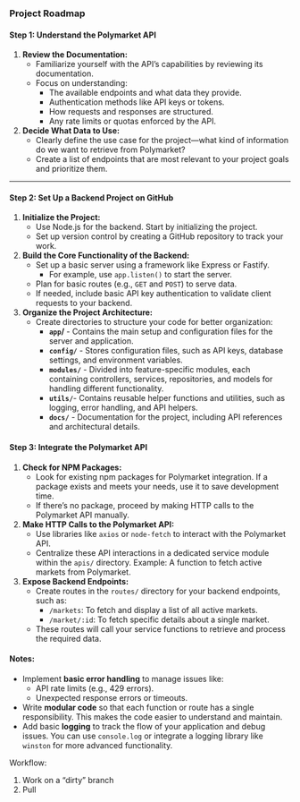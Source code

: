 ### **Project Roadmap**

#### **Step 1: Understand the Polymarket API**

1. **Review the Documentation:**  
   * Familiarize yourself with the API’s capabilities by reviewing its documentation.  
   * Focus on understanding:  
     * The available endpoints and what data they provide.  
     * Authentication methods like API keys or tokens.  
     * How requests and responses are structured.  
     * Any rate limits or quotas enforced by the API.  
2. **Decide What Data to Use:**  
   * Clearly define the use case for the project—what kind of information do we want to retrieve from Polymarket?  
   * Create a list of endpoints that are most relevant to your project goals and prioritize them.

---

#### **Step 2: Set Up a Backend Project on GitHub**

1. **Initialize the Project:**  
   * Use Node.js for the backend. Start by initializing the project.  
   * Set up version control by creating a GitHub repository to track your work.  
2. **Build the Core Functionality of the Backend:**  
   * Set up a basic server using a framework like Express or Fastify.  
     * For example, use `app.listen()` to start the server.  
   * Plan for basic routes (e.g., `GET` and `POST`) to serve data.  
   * If needed, include basic API key authentication to validate client requests to your backend.  
3. **Organize the Project Architecture:**  
   * Create directories to structure your code for better organization:  
     * **`app`/** \- Contains the main setup and configuration files for the server and application.  
     * **`config/`** \- Stores configuration files, such as API keys, database settings, and environment variables.  
     * **`modules/`** \- Divided into feature-specific modules, each containing controllers, services, repositories, and models for handling different functionality.  
     * **`utils/`**\- Contains reusable helper functions and utilities, such as logging, error handling, and API helpers.  
     * **`docs/`** \- Documentation for the project, including API references and architectural details.

#### **Step 3: Integrate the Polymarket API**

1. **Check for NPM Packages:**  
   * Look for existing npm packages for Polymarket integration. If a package exists and meets your needs, use it to save development time.  
   * If there’s no package, proceed by making HTTP calls to the Polymarket API manually.  
2. **Make HTTP Calls to the Polymarket API:**  
   * Use libraries like `axios` or `node-fetch` to interact with the Polymarket API.  
   * Centralize these API interactions in a dedicated service module within the `apis/` directory. Example: A function to fetch active markets from Polymarket.  
3. **Expose Backend Endpoints:**  
   * Create routes in the `routes/` directory for your backend endpoints, such as:  
     * `/markets`: To fetch and display a list of all active markets.  
     * `/market/:id`: To fetch specific details about a single market.  
   * These routes will call your service functions to retrieve and process the required data.

#### **Notes:**

* Implement **basic error handling** to manage issues like:  
  * API rate limits (e.g., 429 errors).  
  * Unexpected response errors or timeouts.  
* Write **modular code** so that each function or route has a single responsibility. This makes the code easier to understand and maintain.  
* Add basic **logging** to track the flow of your application and debug issues. You can use `console.log` or integrate a logging library like `winston` for more advanced functionality.

Workflow:

1. Work on a “dirty” branch  
2. Pull 

